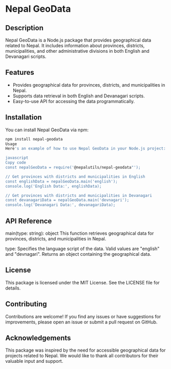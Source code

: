 # Nepal GeoData

## Description

Nepal GeoData is a Node.js package that provides geographical data related to Nepal. It includes information about provinces, districts, municipalities, and other administrative divisions in both English and Devanagari scripts.

## Features

- Provides geographical data for provinces, districts, and municipalities in Nepal.
- Supports data retrieval in both English and Devanagari scripts.
- Easy-to-use API for accessing the data programmatically.

## Installation

You can install Nepal GeoData via npm:

```bash
npm install nepal-geodata
Usage
Here's an example of how to use Nepal GeoData in your Node.js project:

javascript
Copy code
const nepalGeoData = require('@nepalutils/nepal-geodata"');

// Get provinces with districts and municipalities in English
const englishData = nepalGeoData.main('english');
console.log('English Data:', englishData);

// Get provinces with districts and municipalities in Devanagari
const devanagariData = nepalGeoData.main('devnagari');
console.log('Devanagari Data:', devanagariData);
```

## API Reference
main(type: string): object
This function retrieves geographical data for provinces, districts, and municipalities in Nepal.

type: Specifies the language script of the data. Valid values are "english" and "devnagari".
Returns an object containing the geographical data.

## License
This package is licensed under the MIT License. See the LICENSE file for details.

## Contributing
Contributions are welcome! If you find any issues or have suggestions for improvements, please open an issue or submit a pull request on GitHub.

## Acknowledgements
This package was inspired by the need for accessible geographical data for projects related to Nepal. We would like to thank all contributors for their valuable input and support.

